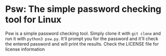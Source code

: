 # Psw: The simple password checking tool for Linux
Psw is a simple password checking tool. Simply clone it with `git clone` and run it with `python3 psw.py`. It'll prompt you for the password and it'll check the entered password and will print the results. Check the LICENSE file for license information
